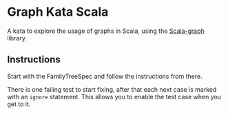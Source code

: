 # Graph Kata Scala

A kata to explore the usage of graphs in Scala, using
the [Scala-graph](https://scala-graph.org/) library.

## Instructions

Start with the FamilyTreeSpec and follow the instructions from there.

There is one failing test to start fixing,
after that each next case is marked with an `ignore` statement.
This allows you to enable the test case when you get to it.
